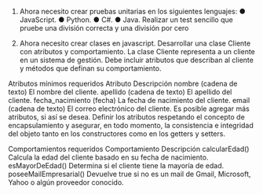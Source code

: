 1) Ahora necesito crear pruebas unitarias en los siguientes lenguajes:
● JavaScript.
● Python.
● C#.
● Java.
Realizar un test sencillo que pruebe una división
correcta y una división por cero


2) Ahora necesito crear clases en javascript. 
Desarrollar una clase Cliente con atributos y
comportamiento. La clase Cliente representa a un cliente
en un sistema de gestión. Debe incluir
atributos que describan al cliente y
métodos que definan su comportamiento. 

Atributos mínimos requeridos
Atributo Descripción
nombre (cadena de texto) El nombre del cliente.
apellido (cadena de texto) El apellido del cliente.
fecha_nacimiento (fecha) La fecha de nacimiento
del cliente.
email (cadena de texto) El correo electrónico del
cliente.
Es posible agregar más atributos, si así se desea.
Definir los atributos respetando el concepto de
encapsulamiento y asegurar, en todo momento,
la consistencia e integridad del objeto tanto en
los constructores como en los getters y setters.

Comportamientos requeridos
Comportamiento Descripción
calcularEdad() Calcula la edad del cliente basado en su fecha
de nacimiento.
esMayorDeEdad() Determina si el cliente tiene la mayoría de edad.
poseeMailEmpresarial() Devuelve true si no es un mail de Gmail,
Microsoft, Yahoo o algún proveedor conocido.